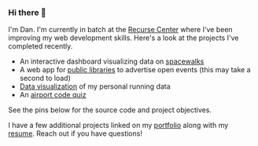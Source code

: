 ### Hi there 👋

I'm Dan.  I'm currently in batch at the [Recurse Center](http://recurse.com) where I've been improving my web development skills.  Here's a look at the projects I've completed recently. 

* An interactive dashboard visualizing data on [spacewalks](https://d-murphy.github.io/spacewalk-dashboard/)
* A web app for [public libraries](https://github.com/d-murphy/LibraryPrograms) to advertise open events (this may take a second to load)
* [Data visualization](https://d-murphy.github.io/StravaRunDataDashboard.html) of my personal running data
* An [airport code quiz](https://d-murphy.github.io/airport-code-game/)

See the pins below for the source code and project objectives.  

I have a few additional projects linked on my [portfolio](https://d-murphy.github.io/) along with my [resume](https://d-murphy.github.io/resume.html).  Reach out if you have questions!


